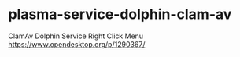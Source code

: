 # plasma-service-dolphin-clam-av

ClamAv Dolphin Service Right Click Menu https://www.opendesktop.org/p/1290367/
